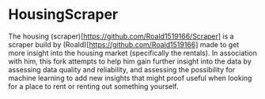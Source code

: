 # HousingScraper
The housing (scraper)[https://github.com/Roald1519166/Scraper] is a scraper build by (Roald)[https://github.com/Roald1519166] made to get more insight into the housing market (specifically the rentals). In association with him, this fork attempts to help him gain further insight into the data by assessing data quality and reliability, and assessing the possibility for machine learning to add new insights that might proof useful when looking for a place to rent or renting out something yourself.
